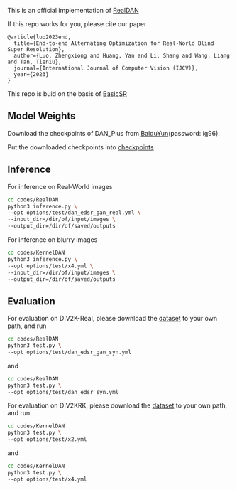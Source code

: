 This is an official implementation of [RealDAN]()

If this repo works for you, please cite our paper
```bitex
@article{luo2023end,
  title={End-to-end Alternating Optimization for Real-World Blind Super Resolution},
  author={Luo, Zhengxiong and Huang, Yan and Li, Shang and Wang, Liang and Tan, Tieniu},
  journal={International Journal of Computer Vision (IJCV)},
  year={2023}
}
```

This repo is buid on the basis of [BasicSR](!https://github.com/XPixelGroup/BasicSR)

## Model Weights
Download the checkpoints of DAN_Plus from [BaiduYun](!https://pan.baidu.com/s/1tNT6G-6vh6fCnZrvXLvBBw?pwd=ig96)(password: ig96).

Put the downloaded checkpoints into [checkpoints](./checkpoints)


## Inference

For inference on Real-World images

```bash
cd codes/RealDAN
python3 inference.py \
--opt options/test/dan_edsr_gan_real.yml \
--input_dir=/dir/of/input/images \
--output_dir=/dir/of/saved/outputs
```

For inference on blurry images

```bash
cd codes/KernelDAN
python3 inference.py \
--opt options/test/x4.yml \
--input_dir=/dir/of/input/images \
--output_dir=/dir/of/saved/outputs
```

## Evaluation

For evaluation on DIV2K-Real, please download the [dataset](https://pan.baidu.com/s/1tNT6G-6vh6fCnZrvXLvBBw?pwd=ig96) to your own path, and run

```bash
cd codes/RealDAN
python3 test.py \
--opt options/test/dan_edsr_gan_syn.yml
```

and

```bash
cd codes/RealDAN
python3 test.py \
--opt options/test/dan_edsr_syn.yml
```


For evaluation on DIV2KRK, please download the [dataset](http://www.wisdom.weizmann.ac.il/~vision/kernelgan/DIV2KRK_public.zip) to your own path, and run

```bash
cd codes/KernelDAN
python3 test.py \
--opt options/test/x2.yml 
```

and

```bash
cd codes/KernelDAN
python3 test.py \
--opt options/test/x4.yml 
```

